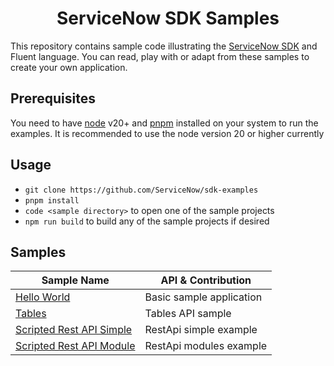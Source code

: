 <h1 align="center">
ServiceNow SDK Samples
</h1>

This repository contains sample code illustrating the [ServiceNow SDK](https://docs.servicenow.com/csh?topicname=servicenow-sdk.html&version=latest) and Fluent language. You can read, play with or adapt from these samples to create your own application.

## Prerequisites

You need to have [node](https://nodejs.org/en/) v20+ and [pnpm](https://pnpm.io/) installed on your system to run the examples. It is recommended to use the node version 20 or higher currently

## Usage

-   `git clone https://github.com/ServiceNow/sdk-examples`
-   `pnpm install`
-   `code <sample directory>` to open one of the sample projects
-   `npm run build` to build any of the sample projects if desired

## Samples

<!-- SAMPLES_BEGIN -->

| Sample Name                                                  | API & Contribution       |
| ------------------------------------------------------------ | ------------------------ |
| [Hello World](hello-world-sample/README.md)                  | Basic sample application |
| [Tables](table-sample/README.md)                             | Tables API sample        |
| [Scripted Rest API Simple](restapi-simple-sample/README.md)  | RestApi simple example   |
| [Scripted Rest API Module](restapi-modules-sample/README.md) | RestApi modules example  |

<!-- SAMPLES_END -->
